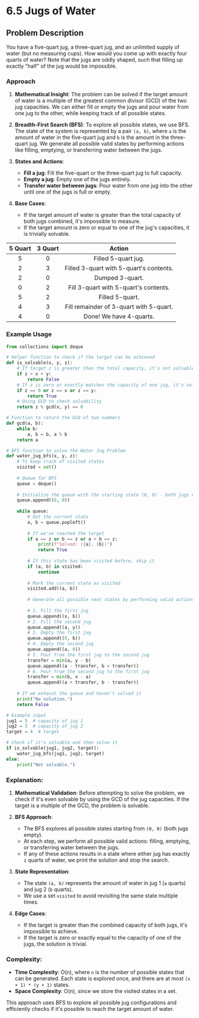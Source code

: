 # 6.5 Jugs of Water

## Problem Description
You have a five-quart jug, a three-quart jug, and an unlimited supply of water (but no measuring cups). How would you come up with exactly four quarts of water? Note
that the jugs are oddly shaped, such that filling up exactly "half" of the jug would be impossible.

### Approach
1. **Mathematical Insight**: The problem can be solved if the target amount of water is a multiple of the greatest common divisor (GCD) of the two jug capacities. We can either fill or empty the jugs and pour water from one jug to the other, while keeping track of all possible states.
   
2. **Breadth-First Search (BFS)**: To explore all possible states, we use BFS. The state of the system is represented by a pair `(a, b)`, where `a` is the amount of water in the five-quart jug and `b` is the amount in the three-quart jug. We generate all possible valid states by performing actions like filling, emptying, or transferring water between the jugs.

3. **States and Actions**:
   - **Fill a jug**: Fill the five-quart or the three-quart jug to full capacity.
   - **Empty a jug**: Empty one of the jugs entirely.
   - **Transfer water between jugs**: Pour water from one jug into the other until one of the jugs is full or empty.

4. **Base Cases**:
   - If the target amount of water is greater than the total capacity of both jugs combined, it's impossible to measure.
   - If the target amount is zero or equal to one of the jug's capacities, it is trivially solvable.


<div align="center">

  
  | **5 Quart** | **3 Quart** |                **Action**               |
  |:-----------:|:-----------:|:---------------------------------------:|
  |      5      |      0      |           Filled 5-quart jug.           |
  |      2      |      3      | Filled 3-quart with 5-quart's contents. |
  |      2      |      0      |             Dumped 3-quart.             |
  |      0      |      2      |  Fill 3-quart with 5-quart's contents.  |
  |      5      |      2      |             Filled 5-quart.             |
  |      4      |      3      | Fill remainder of 3-quart with 5-quart. |
  |      4      |      0      |         Done! We have 4-quarts.         |


</div>

### Example Usage
```python
from collections import deque

# Helper function to check if the target can be achieved
def is_solvable(x, y, z):
    # If target z is greater than the total capacity, it's not solvable
    if z > x + y:
        return False
    # If z is zero or exactly matches the capacity of one jug, it's solvable
    if z == 0 or z == x or z == y:
        return True
    # Using GCD to check solvability
    return z % gcd(x, y) == 0

# Function to return the GCD of two numbers
def gcd(a, b):
    while b:
        a, b = b, a % b
    return a

# BFS function to solve the Water Jug Problem
def water_jug_bfs(x, y, z):
    # To keep track of visited states
    visited = set()
    
    # Queue for BFS
    queue = deque()
    
    # Initialize the queue with the starting state (0, 0) - both jugs empty
    queue.append((0, 0))
    
    while queue:
        # Get the current state
        a, b = queue.popleft()
        
        # If we've reached the target
        if a == z or b == z or a + b == z:
            print(f"Solved: ({a}, {b})")
            return True
        
        # If this state has been visited before, skip it
        if (a, b) in visited:
            continue
        
        # Mark the current state as visited
        visited.add((a, b))
        
        # Generate all possible next states by performing valid actions
        
        # 1. Fill the first jug
        queue.append((x, b))
        # 2. Fill the second jug
        queue.append((a, y))
        # 3. Empty the first jug
        queue.append((0, b))
        # 4. Empty the second jug
        queue.append((a, 0))
        # 5. Pour from the first jug to the second jug
        transfer = min(a, y - b)
        queue.append((a - transfer, b + transfer))
        # 6. Pour from the second jug to the first jug
        transfer = min(b, x - a)
        queue.append((a + transfer, b - transfer))
    
    # If we exhaust the queue and haven't solved it
    print("No solution.")
    return False

# Example input
jug1 = 5  # capacity of jug 1
jug2 = 3  # capacity of jug 2
target = 4  # target

# Check if it's solvable and then solve it
if is_solvable(jug1, jug2, target):
    water_jug_bfs(jug1, jug2, target)
else:
    print("Not solvable.")
```

### Explanation:
1. **Mathematical Validation**: Before attempting to solve the problem, we check if it's even solvable by using the GCD of the jug capacities. If the target is a multiple of the GCD, the problem is solvable.

2. **BFS Approach**:
   - The BFS explores all possible states starting from `(0, 0)` (both jugs empty).
   - At each step, we perform all possible valid actions: filling, emptying, or transferring water between the jugs.
   - If any of these actions results in a state where either jug has exactly `z` quarts of water, we print the solution and stop the search.

3. **State Representation**: 
   - The state `(a, b)` represents the amount of water in jug 1 (`a` quarts) and jug 2 (`b` quarts).
   - We use a set `visited` to avoid revisiting the same state multiple times.

4. **Edge Cases**:
   - If the target is greater than the combined capacity of both jugs, it's impossible to achieve.
   - If the target is zero or exactly equal to the capacity of one of the jugs, the solution is trivial.

### Complexity:
- **Time Complexity**: O(n), where `n` is the number of possible states that can be generated. Each state is explored once, and there are at most `(x + 1) * (y + 1)` states.
- **Space Complexity**: O(n), since we store the visited states in a set.

This approach uses BFS to explore all possible jug configurations and efficiently checks if it's possible to reach the target amount of water.
